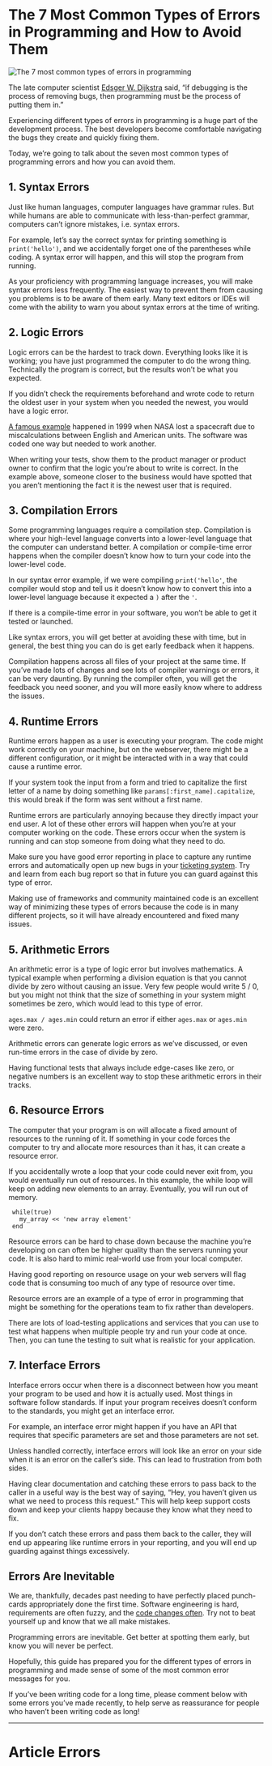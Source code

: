 # The 7 Most Common Types of Errors in Programming and How to Avoid Them

![The 7 most common types of errors in programming][image-1]

The late computer scientist [Edsger W. Dijkstra][1] said, “if debugging is the process of removing bugs, then programming must be the process of putting them in.”

Experiencing different types of errors in programming is a huge part of the development process. The best developers become comfortable navigating the bugs they create and quickly fixing them.

Today, we’re going to talk about the seven most common types of programming errors and how you can avoid them.

## 1\. Syntax Errors

Just like human languages, computer languages have grammar rules. But while humans are able to communicate with less-than-perfect grammar, computers can’t ignore mistakes, i.e. syntax errors.

For example, let’s say the correct syntax for printing something is `print('hello')`, and we accidentally forget one of the parentheses while coding. A syntax error will happen, and this will stop the program from running.

As your proficiency with programming language increases, you will make syntax errors less frequently. The easiest way to prevent them from causing you problems is to be aware of them early. Many text editors or IDEs will come with the ability to warn you about syntax errors at the time of writing.

## 2\. Logic Errors

Logic errors can be the hardest to track down. Everything looks like it is working; you have just programmed the computer to do the wrong thing. Technically the program is correct, but the results won’t be what you expected.

If you didn’t check the requirements beforehand and wrote code to return the oldest user in your system when you needed the newest, you would have a logic error.

[A famous example][2] happened in 1999 when NASA lost a spacecraft due to miscalculations between English and American units. The software was coded one way but needed to work another.

When writing your tests, show them to the product manager or product owner to confirm that the logic you’re about to write is correct. In the example above, someone closer to the business would have spotted that you aren’t mentioning the fact it is the newest user that is required.

## 3\. Compilation Errors

Some programming languages require a compilation step. Compilation is where your high-level language converts into a lower-level language that the computer can understand better. A compilation or compile-time error happens when the compiler doesn’t know how to turn your code into the lower-level code.

In our syntax error example, if we were compiling `print('hello'`, the compiler would stop and tell us it doesn’t know how to convert this into a lower-level language because it expected a `)` after the `'`.

If there is a compile-time error in your software, you won’t be able to get it tested or launched.

Like syntax errors, you will get better at avoiding these with time, but in general, the best thing you can do is get early feedback when it happens.

Compilation happens across all files of your project at the same time. If you’ve made lots of changes and see lots of compiler warnings or errors, it can be very daunting. By running the compiler often, you will get the feedback you need sooner, and you will more easily know where to address the issues.

## 4\. Runtime Errors

Runtime errors happen as a user is executing your program. The code might work correctly on your machine, but on the webserver, there might be a different configuration, or it might be interacted with in a way that could cause a runtime error.

If your system took the input from a form and tried to capitalize the first letter of a name by doing something like `params[:first_name].capitalize`, this would break if the form was sent without a first name.

Runtime errors are particularly annoying because they directly impact your end user. A lot of these other errors will happen when you’re at your computer working on the code. These errors occur when the system is running and can stop someone from doing what they need to do.

Make sure you have good error reporting in place to capture any runtime errors and automatically open up new bugs in your [ticketing system][3]. Try and learn from each bug report so that in future you can guard against this type of error.

Making use of frameworks and community maintained code is an excellent way of minimizing these types of errors because the code is in many different projects, so it will have already encountered and fixed many issues.

## 5\. Arithmetic Errors

An arithmetic error is a type of logic error but involves mathematics. A typical example when performing a division equation is that you cannot divide by zero without causing an issue. Very few people would write 5 / 0, but you might not think that the size of something in your system might sometimes be zero, which would lead to this type of error.

`ages.max / ages.min` could return an error if either `ages.max` or `ages.min` were zero.

Arithmetic errors can generate logic errors as we’ve discussed, or even run-time errors in the case of divide by zero.

Having functional tests that always include edge-cases like zero, or negative numbers is an excellent way to stop these arithmetic errors in their tracks.

## 6\. Resource Errors

The computer that your program is on will allocate a fixed amount of resources to the running of it. If something in your code forces the computer to try and allocate more resources than it has, it can create a resource error.

If you accidentally wrote a loop that your code could never exit from, you would eventually run out of resources. In this example, the while loop will keep on adding new elements to an array. Eventually, you will run out of memory.

```
 while(true)
   my_array << 'new array element'
 end 
```

Resource errors can be hard to chase down because the machine you’re developing on can often be higher quality than the servers running your code. It is also hard to mimic real-world use from your local computer.

Having good reporting on resource usage on your web servers will flag code that is consuming too much of any type of resource over time.

Resource errors are an example of a type of error in programming that might be something for the operations team to fix rather than developers.

There are lots of load-testing applications and services that you can use to test what happens when multiple people try and run your code at once. Then, you can tune the testing to suit what is realistic for your application.

## 7. Interface Errors

Interface errors occur when there is a disconnect between how you meant your program to be used and how it is actually used. Most things in software follow standards. If input your program receives doesn’t conform to the standards, you might get an interface error.

For example, an interface error might happen if you have an API that requires that specific parameters are set and those parameters are not set.

Unless handled correctly, interface errors will look like an error on your side when it is an error on the caller’s side. This can lead to frustration from both sides.

Having clear documentation and catching these errors to pass back to the caller in a useful way is the best way of saying, “Hey, you haven’t given us what we need to process this request.” This will help keep support costs down and keep your clients happy because they know what they need to fix.

If you don’t catch these errors and pass them back to the caller, they will end up appearing like runtime errors in your reporting, and you will end up guarding against things excessively.

## Errors Are Inevitable

We are, thankfully, decades past needing to have perfectly placed punch-cards appropriately done the first time. Software engineering is hard, requirements are often fuzzy, and the [code changes often][4]. Try not to beat yourself up and know that we all make mistakes.

Programming errors are inevitable. Get better at spotting them early, but know you will never be perfect.

Hopefully, this guide has prepared you for the different types of errors in programming and made sense of some of the most common error messages for you.

If you’ve been writing code for a long time, please comment below with some errors you’ve made recently, to help serve as reassurance for people who haven’t been writing code as long!

----

# Article Errors

[1]:	https://en.wikipedia.org/wiki/Edsger_W._Dijkstra
[2]:	https://en.wikipedia.org/wiki/Mars_Climate_Orbiter#Cause_of_failure
[3]:	https://textexpander.com/blog/write-better-issue-tracking-tickets-consistency-is-key/
[4]:	https://textexpander.com/blog/what-is-code-churn-and-how-to-reduce-it/

[image-1]:	https://textexpander.com/wp-content/uploads/2020/02/Featured_The-7-Most-Common-Types-of-Errors-in-Programming-and-How-to-Avoid-Them-1200x474.jpg
